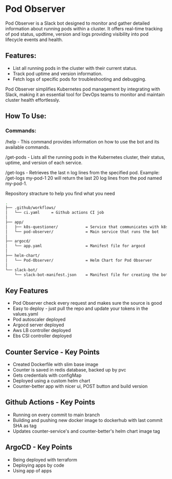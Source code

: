 # Pod Observer

Pod Observer is a Slack bot designed to monitor and gather detailed information about running pods within a cluster. It offers real-time tracking of pod status, updtime, version and logs providing visibility into pod lifecycle events and health.

## Features:
 - List all running pods in the cluster with their current status.
 - Track pod uptime and version information.
 - Fetch logs of specific pods for troubleshooting and debugging.

Pod Observer simplifies Kubernetes pod management by integrating with Slack, making it an essential tool for DevOps teams to monitor and maintain cluster health effortlessly.

## How To Use:
### Commands:
/help - This command provides information on how to use the bot and its available commands.

/get-pods - Lists all the running pods in the Kubernetes cluster, their status, uptime, and version of each service.

/get-logs - Retrieves the last n log lines from the specified pod.
            Example: /get-logs my-pod-1 20 will return the last 20 log lines from the pod named my-pod-1.



Repository stracture to help you find what you need
```bash
.
├── .github/workflows/
│   └── ci.yaml     = Github actions CI job
│
├── app/
│   ├── k8s-questioner/            = Service that communicates with k8s api
│   └── pod-observer/              = Main service that runs the bot
│
├── argocd/
│   └── app.yaml                   = Manifest file for argocd
│
├── helm-chart/
│   └── Pod-Observer/              = Helm Chart for Pod Observer
│
└── slack-bot/
    └── slack-bot-manifest.json    = Manifest file for creating the bot
```
## Key Features
- Pod Observer check every request and makes sure the source is good
- Easy to deploy - just pull the repo and update your tokens in the values.yaml
- Pod autoscaler deployed
- Argocd server deployed
- Aws LB controller deployed
- Ebs CSI controller deployed

## Counter Service - Key Points
- Created Dockerfile with slim base image
- Counter is saved in redis database, backed up by pvc
- Gets credentials with configMap
- Deployed using a custom helm chart
- Counter-better app with nicer ui, POST button and build version

## Github Actions - Key Points
- Running on every commit to main branch
- Building and pushing new docker image to dockerhub with last commit SHA as tag
- Updates counter-service's and counter-better's helm chart image tag 

## ArgoCD - Key Points
- Being deployed with terraform
- Deploying apps by code
- Using app of apps
